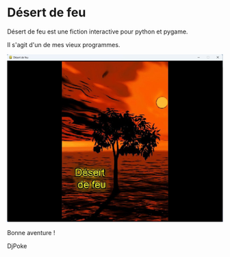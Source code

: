 # Désert de feu
 Désert de feu est une fiction interactive pour python et pygame.
 
 Il s'agit d'un de mes vieux programmes.
 
 ![DesertDeFeu](screenshot.jpg)
 
 Bonne aventure !
 
 DjPoke
